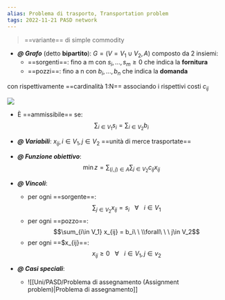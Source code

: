 ```yaml
---
alias: Problema di trasporto, Transportation problem
tags: 2022-11-21 PASD network
---
```


> ==variante== di simple commodity

- ***@ Grafo*** (detto **bipartito**): $G=(V=V_1\cup V_2,A)$ composto da 2 insiemi:
	- ==sorgenti==: fino a m con $s_i,...,s_m\geq 0$ che indica la **fornitura**
	- ==pozzi==: fino a n con $b_i,...,b_n$ che indica la **domanda**

con rispettivamente ==cardinalità 1:N== associando i rispettivi costi $c_{ij}$

![](Uni/PASD/img/probtrasp.jpeg)

- È ==ammissibile== se: $$\sum_{i\in V_1} s_i = \sum_{i\in V_2} b_i$$

- ***@ Variabili***: $x_{ij}, i\in V_1, j\in V_2$ ==unità di merce trasportate==

- ***@ Funzione obiettivo***: $$\min z = \sum_{(i,j)\in A}\sum_{j\in V_2} c_{ij}x_{ij}$$

- ***@ Vincoli***: 
	- per ogni ==sorgente==: $$\sum_{j\in V_2} x_{ij} = s_i\ \ \ \forall\ \ \ i\in V_1$$
	- per ogni ==pozzo==: $$\sum_{i\in V_1} x_{ij} = b_i\ \  \\forall\ \ \ j\in V_2$$
	- per ogni ==$x_{ij}==: $$x_{ij} \geq 0\ \ \ \forall\ \ \ i\in V_1, j\in v_2$$

- ***@ Casi speciali***:
	- ![[Uni/PASD/Problema di assegnamento (Assignment problem)|Problema di assegnamento]]